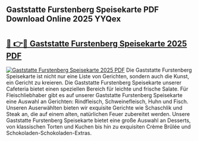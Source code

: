 ## Gaststatte Furstenberg Speisekarte PDF Download Online 2025 YYQex

# <h2><a href="http://gcajrzj.nevu.top/?p=Gaststatte+Furstenberg+Speisekarte">🔗 👉🔴 Gaststatte Furstenberg Speisekarte 2025 PDF</a></h2>

[![Gaststatte Furstenberg Speisekarte 2025 PDF](https://i.imgur.com/dBaPXMq.png)](http://gcajrzj.nevu.top/?p=Gaststatte+Furstenberg+Speisekarte)
Die Gaststatte Furstenberg Speisekarte ist nicht nur eine Liste von Gerichten, sondern auch die Kunst, ein Gericht zu kreieren. Die Gaststatte Furstenberg Speisekarte unserer Cafeteria bietet einen speziellen Bereich für leichte und frische Salate. Für Fleischliebhaber gibt es auf unserer Gaststatte Furstenberg Speisekarte eine Auswahl an Gerichten: Rindfleisch, Schweinefleisch, Huhn und Fisch. Unseren Auserwählten bieten wir exquisite Gerichte wie Schaschlik und Steak an, die auf einem alten, natürlichen Feuer zubereitet werden. Unsere Gaststatte Furstenberg Speisekarte bietet eine große Auswahl an Desserts, von klassischen Torten und Kuchen bis hin zu exquisiten Crème Brûlée und Schokoladen-Schokoladen-Extras.
